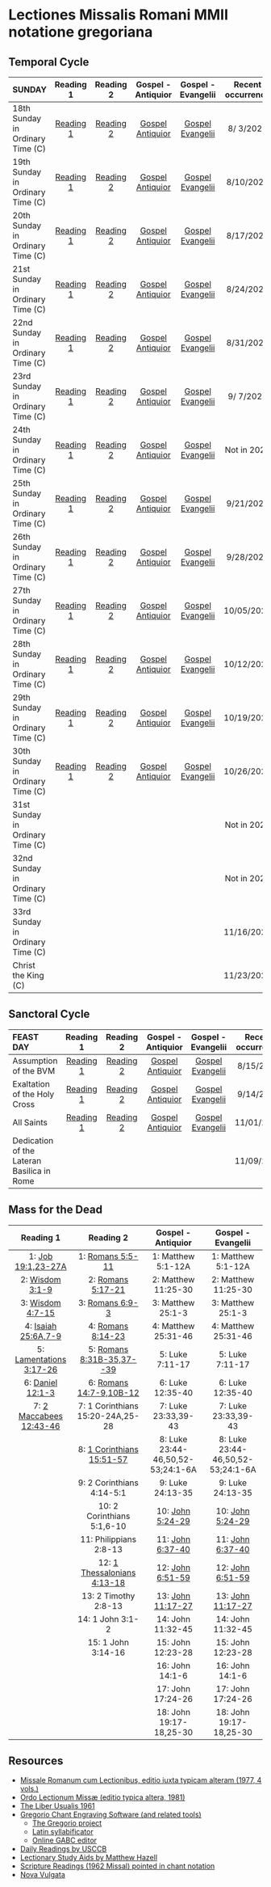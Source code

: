 # Lectiones Missalis Romani MMII notatione gregoriana

## Temporal Cycle

| SUNDAY                           | Reading 1                       | Reading 2                       | Gospel - Antiquior                     | Gospel - Evangelii                     | Recent occurrence |
|:---------------------------------|:-------------------------------:|:-------------------------------:|:--------------------------------------:|:--------------------------------------:|:-----------------:|
| 18th Sunday in Ordinary Time (C) | [Reading 1](files/OT/c18pr.pdf) | [Reading 2](files/OT/c18ep.pdf) | [Gospel Antiquior](files/OT/c18ga.pdf) | [Gospel Evangelii](files/OT/c18ge.pdf) |  8/ 3/2025        |
| 19th Sunday in Ordinary Time (C) | [Reading 1](files/OT/c19pr.pdf) | [Reading 2](files/OT/c19ep.pdf) | [Gospel Antiquior](files/OT/c19ga.pdf) | [Gospel Evangelii](files/OT/c19ge.pdf) |  8/10/2025        |
| 20th Sunday in Ordinary Time (C) | [Reading 1](files/OT/c20pr.pdf) | [Reading 2](files/OT/c20ep.pdf) | [Gospel Antiquior](files/OT/c20ga.pdf) | [Gospel Evangelii](files/OT/c20ge.pdf) |  8/17/2025        |
| 21st Sunday in Ordinary Time (C) | [Reading 1](files/OT/c21pr.pdf) | [Reading 2](files/OT/c21ep.pdf) | [Gospel Antiquior](files/OT/c21ga.pdf) | [Gospel Evangelii](files/OT/c21ge.pdf) |  8/24/2025        |
| 22nd Sunday in Ordinary Time (C) | [Reading 1](files/OT/c22pr.pdf) | [Reading 2](files/OT/c22ep.pdf) | [Gospel Antiquior](files/OT/c22ga.pdf) | [Gospel Evangelii](files/OT/c22ge.pdf) |  8/31/2025        |
| 23rd Sunday in Ordinary Time (C) | [Reading 1](files/OT/c23pr.pdf) | [Reading 2](files/OT/c23ep.pdf) | [Gospel Antiquior](files/OT/c23ga.pdf) | [Gospel Evangelii](files/OT/c23ge.pdf) |  9/ 7/2025        |
| 24th Sunday in Ordinary Time (C) | [Reading 1](files/OT/c24pr.pdf) | [Reading 2](files/OT/c24ep.pdf) | [Gospel Antiquior](files/OT/c24ga.pdf) | [Gospel Evangelii](files/OT/c24ge.pdf) |  Not in 2025      |
| 25th Sunday in Ordinary Time (C) | [Reading 1](files/OT/c25pr.pdf) | [Reading 2](files/OT/c25ep.pdf) | [Gospel Antiquior](files/OT/c25ga.pdf) | [Gospel Evangelii](files/OT/c25ge.pdf) |  9/21/2025        |
| 26th Sunday in Ordinary Time (C) | [Reading 1](files/OT/c26pr.pdf) | [Reading 2](files/OT/c26ep.pdf) | [Gospel Antiquior](files/OT/c26ga.pdf) | [Gospel Evangelii](files/OT/c26ge.pdf) |  9/28/2025        |
| 27th Sunday in Ordinary Time (C) | [Reading 1](files/OT/c27pr.pdf) | [Reading 2](files/OT/c27ep.pdf) | [Gospel Antiquior](files/OT/c27ga.pdf) | [Gospel Evangelii](files/OT/c27ge.pdf) | 10/05/2025        |
| 28th Sunday in Ordinary Time (C) | [Reading 1](files/OT/c28pr.pdf) | [Reading 2](files/OT/c28ep.pdf) | [Gospel Antiquior](files/OT/c28ga.pdf) | [Gospel Evangelii](files/OT/c28ge.pdf) | 10/12/2025        |
| 29th Sunday in Ordinary Time (C) | [Reading 1](files/OT/c29pr.pdf) | [Reading 2](files/OT/c29ep.pdf) | [Gospel Antiquior](files/OT/c29ga.pdf) | [Gospel Evangelii](files/OT/c29ge.pdf) | 10/19/2025        |
| 30th Sunday in Ordinary Time (C) | [Reading 1](files/OT/c30pr.pdf) | [Reading 2](files/OT/c30ep.pdf) | [Gospel Antiquior](files/OT/c30ga.pdf) | [Gospel Evangelii](files/OT/c30ge.pdf) | 10/26/2025        |
| 31st Sunday in Ordinary Time (C) | | | | |  Not in 2025      |
| 32nd Sunday in Ordinary Time (C) | | | | |  Not in 2025      |
| 33rd Sunday in Ordinary Time (C) | | | | | 11/16/2025        |
| Christ the King (C)              | | | | | 11/23/2025        |

## Sanctoral Cycle

| FEAST DAY                        | Reading 1                       | Reading 2                       | Gospel - Antiquior                     | Gospel - Evangelii                     | Recent occurrence |
|:---------------------------------|:-------------------------------:|:-------------------------------:|:--------------------------------------:|:--------------------------------------:|:-----------------:|
| Assumption of the BVM            | [Reading 1](files/SA/asmap.pdf) | [Reading 2](files/SA/asmep.pdf) | [Gospel Antiquior](files/SA/asmga.pdf) | [Gospel Evangelii](files/SA/asmge.pdf) |  8/15/2025        |
| Exaltation of the Holy Cross     | [Reading 1](files/SA/ehcpr.pdf) | [Reading 2](files/SA/ehcep.pdf) | [Gospel Antiquior](files/SA/ehcga.pdf) | [Gospel Evangelii](files/SA/ehcge.pdf) |  9/14/2025        |
| All Saints                       | [Reading 1](files/SA/astap.pdf) | [Reading 2](files/SA/astep.pdf) | [Gospel Antiquior](files/SA/astga.pdf) | [Gospel Evangelii](files/SA/astge.pdf) | 11/01/2025        |
| Dedication of the Lateran Basilica in Rome | | | | | 11/09/2025        |

## Mass for the Dead

| Reading 1                                     | Reading 2                                         | Gospel - Antiquior                      | Gospel - Evangelii                      |
|:---------------------------------------------:|:-------------------------------------------------:|:---------------------------------------:|:---------------------------------------:|
| 1: [Job 19:1,23-27A](files/DE/d01ot.pdf)      | 1: [Romans 5:5-11](files/DE/d01ep.pdf)            | 1: Matthew 5:1-12A                      | 1: Matthew 5:1-12A                      |
| 2: [Wisdom 3:1-9](files/DE/d02ot.pdf)         | 2: [Romans 5:17-21](files/DE/d02ep.pdf)           | 2: Matthew 11:25-30                     | 2: Matthew 11:25-30                     |
| 3: [Wisdom 4:7-15](files/DE/d03ot.pdf)        | 3: [Romans 6:9-3](files/DE/d03ep.pdf)             | 3: Matthew 25:1-3                       | 3: Matthew 25:1-3                       |
| 4: [Isaiah 25:6A,7-9](files/DE/d04ot.pdf)     | 4: [Romans 8:14-23](files/DE/d04ep.pdf)           | 4: Matthew 25:31-46                     | 4: Matthew 25:31-46                     |
| 5: [Lamentations 3:17-26](files/DE/d05ot.pdf) | 5: [Romans 8:31B-35,37--39](files/DE/d05ep.pdf)   | 5: Luke 7:11-17                         | 5: Luke 7:11-17                         |
| 6: [Daniel 12:1-3](files/DE/d06ot.pdf)        | 6: [Romans 14:7-9,10B-12](files/DE/d06ep.pdf)     | 6: Luke 12:35-40                        | 6: Luke 12:35-40                        |
| 7: [2 Maccabees 12:43-46](files/DE/d07ot.pdf) | 7: 1 Corinthians 15:20-24A,25-28                  | 7: Luke 23:33,39-43                     | 7: Luke 23:33,39-43                     |
|                                               | 8: [1 Corinthians 15:51-57](files/DE/d08ep.pdf)   | 8: Luke 23:44-46,50,52-53;24:1-6A       | 8: Luke 23:44-46,50,52-53;24:1-6A       |
|                                               | 9: 2 Corinthians 4:14-5:1                         | 9: Luke 24:13-35                        | 9: Luke 24:13-35                        |
|                                               | 10: 2 Corinthians 5:1,6-10                        | 10: [John 5:24-29](files/DE/dga10.pdf)  | 10: [John 5:24-29](files/DE/dge10.pdf)  |
|                                               | 11: Philippians 2:8-13                            | 11: [John 6:37-40](files/DE/dga11.pdf)  | 11: [John 6:37-40](files/DE/dge11.pdf)  |
|                                               | 12: [1 Thessalonians 4:13-18](files/DE/d12ep.pdf) | 12: [John 6:51-59](files/DE/dga12.pdf)  | 12: [John 6:51-59](files/DE/dge12.pdf)  |
|                                               | 13: 2 Timothy 2:8-13                              | 13: [John 11:17-27](files/DE/dga13.pdf) | 13: [John 11:17-27](files/DE/dge13.pdf) |
|                                               | 14: 1 John 3:1-2                                  | 14: John 11:32-45                       | 14: John 11:32-45                       |
|                                               | 15: 1 John 3:14-16                                | 15: John 12:23-28                       | 15: John 12:23-28                       |
|                                               |                                                   | 16: John 14:1-6                         | 16: John 14:1-6                         |
|                                               |                                                   | 17: John 17:24-26                       | 17: John 17:24-26                       |
|                                               |                                                   | 18: John 19:17-18,25-30                 | 18: John 19:17-18,25-30                 |

## Resources

- [Missale Romanum cum Lectionibus, editio iuxta typicam alteram (1977, 4 vols.)](https://archive.org/details/MissaleRomanumCumLectionibus1977Vol34/)
- [Ordo Lectionum Missæ (editio typica altera, 1981)](https://archive.org/details/OLM1981/)
- [The Liber Usualis 1961](https://archive.org/details/TheLiberUsualis1961/)
- [Gregorio Chant Engraving Software (and related tools)](http://www.gregoriochant.org/)
    - [The Gregorio project](https://gregorio-project.github.io/index.html)
    - [Latin syllabificator](https://gregorio-project.github.io/hyphen-la/)
    - [Online GABC editor](https://www.sourceandsummit.com/editor/legacy/)
- [Daily Readings by USCCB](https://bible.usccb.org/readings/calendar)
- [Lectionary Study Aids by Matthew Hazell](https://catholiclectionary.blogspot.com/)
- [Scripture Readings (1962 Missal) pointed in chant notation](http://www.windsorlatinmass.org/latin/chant.htm)
- [Nova Vulgata](https://www.vatican.va/archive/bible/nova_vulgata/documents/nova-vulgata_index_lt.html)

